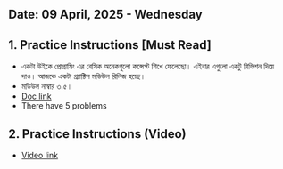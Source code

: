## Date: 09 April, 2025 - Wednesday

## 1. Practice Instructions [Must Read]
- একটা উইকে প্রোগ্রামিং এর বেসিক অনেকগুলো কন্সেপ্ট শিখে ফেলেছো। এইবার এগুলো একটু রিভিশন দিয়ে দাও। আজকে একটা প্র‍্যাক্টিস মডিউল রিলিজ হচ্ছে।
- মডিউল নাম্বার ৩.৫।
- [Doc link](https://www.hackerrank.com/contests/introduction-to-c-programming-a-module-3-5-a-practice-day-2/challenges)
- There have 5 problems

## 2. Practice Instructions (Video)
- [Video link](https://phitron.io/ph027/video/ph027-3-5-practice-instructions)
